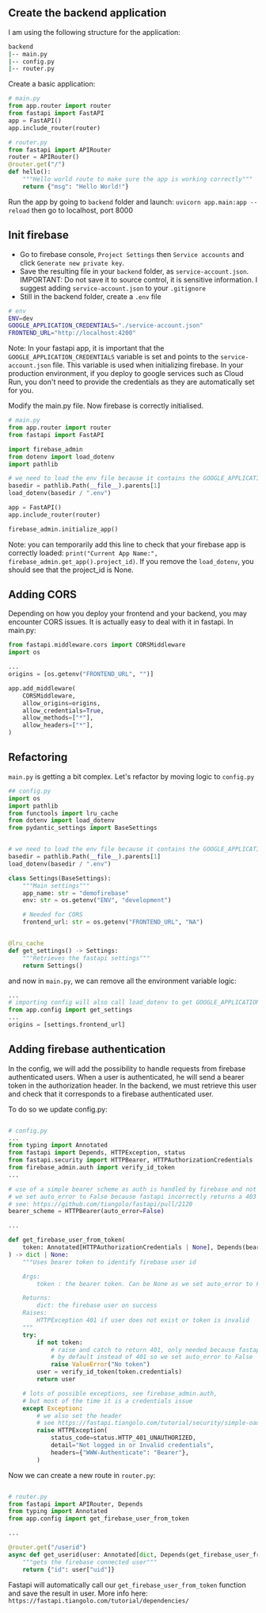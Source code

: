 ## Create the backend application

I am using the following structure for the application:

```bash
backend
|-- main.py
|-- config.py
|-- router.py
```

Create a basic application:

```python
# main.py
from app.router import router
from fastapi import FastAPI
app = FastAPI()
app.include_router(router)

# router.py
from fastapi import APIRouter
router = APIRouter()
@router.get("/")
def hello():
    """Hello world route to make sure the app is working correctly"""
    return {"msg": "Hello World!"}
```

Run the app by going to `backend` folder and launch: `uvicorn app.main:app --reload` then go to localhost, port 8000

## Init firebase

- Go to firebase console, `Project Settings` then `Service accounts` and click `Generate new private key`.
- Save the resulting file in your `backend` folder, as `service-account.json`. IMPORTANT: Do not save it to source control, it is sensitive information. I suggest adding `service-account.json` to your `.gitignore`
- Still in the backend folder, create a `.env` file

```bash
# env
ENV=dev
GOOGLE_APPLICATION_CREDENTIALS="./service-account.json"
FRONTEND_URL="http://localhost:4200"
```

Note: In your fastapi app, it is important that the `GOOGLE_APPLICATION_CREDENTIALS` variable is
set and points to the `service-account.json` file. This variable is used when initializing firebase.
In your production environment, if you deploy to google services such as Cloud Run, you don't need to
provide the credentials as they are automatically set for you.

Modify the main.py file. Now firebase is correctly initialised.

```python
# main.py
from app.router import router
from fastapi import FastAPI

import firebase_admin
from dotenv import load_dotenv
import pathlib

# we need to load the env file because it contains the GOOGLE_APPLICATION_CREDENTIALS
basedir = pathlib.Path(__file__).parents[1]
load_dotenv(basedir / ".env")

app = FastAPI()
app.include_router(router)

firebase_admin.initialize_app()
```

Note: you can temporarily add this line to check that your firebase app is correctly loaded:
`print("Current App Name:", firebase_admin.get_app().project_id)`.
If you remove the `load_dotenv`, you should see that the project_id is None.

## Adding CORS

Depending on how you deploy your frontend and your backend, you may encounter CORS issues.
It is actually easy to deal with it in fastapi.
In main.py:

```python
from fastapi.middleware.cors import CORSMiddleware
import os

...
origins = [os.getenv("FRONTEND_URL", "")]

app.add_middleware(
    CORSMiddleware,
    allow_origins=origins,
    allow_credentials=True,
    allow_methods=["*"],
    allow_headers=["*"],
)
```

## Refactoring

`main.py` is getting a bit complex. Let's refactor by moving logic to `config.py`

```python
## config.py
import os
import pathlib
from functools import lru_cache
from dotenv import load_dotenv
from pydantic_settings import BaseSettings


# we need to load the env file because it contains the GOOGLE_APPLICATION_CREDENTIALS
basedir = pathlib.Path(__file__).parents[1]
load_dotenv(basedir / ".env")

class Settings(BaseSettings):
    """Main settings"""
    app_name: str = "demofirebase"
    env: str = os.getenv("ENV", "development")

    # Needed for CORS
    frontend_url: str = os.getenv("FRONTEND_URL", "NA")


@lru_cache
def get_settings() -> Settings:
    """Retrieves the fastapi settings"""
    return Settings()
```

and now in `main.py`, we can remove all the environment variable logic:

```python
...
# importing config will also call load_dotenv to get GOOGLE_APPLICATION_CREDENTIALS
from app.config import get_settings
...
origins = [settings.frontend_url]
```

## Adding firebase authentication

In the config, we will add the possibility to handle requests from firebase authenticated
users. When a user is authenticated, he will send a bearer token in the authorization header.
In the backend, we must retrieve this user and check that it corresponds to a firebase authenticated user.

To do so we update config.py:

```python

# config.py
...
from typing import Annotated
from fastapi import Depends, HTTPException, status
from fastapi.security import HTTPBearer, HTTPAuthorizationCredentials
from firebase_admin.auth import verify_id_token
...

# use of a simple bearer scheme as auth is handled by firebase and not fastapi
# we set auto_error to False because fastapi incorrectly returns a 403 intead of a 401
# see: https://github.com/tiangolo/fastapi/pull/2120
bearer_scheme = HTTPBearer(auto_error=False)

...

def get_firebase_user_from_token(
    token: Annotated[HTTPAuthorizationCredentials | None], Depends(bearer_scheme)],
) -> dict | None:
    """Uses bearer token to identify firebase user id

    Args:
        token : the bearer token. Can be None as we set auto_error to False

    Returns:
        dict: the firebase user on success
    Raises:
        HTTPException 401 if user does not exist or token is invalid
    """
    try:
        if not token:
            # raise and catch to return 401, only needed because fastapi returns 403
            # by default instead of 401 so we set auto_error to False
            raise ValueError("No token")
        user = verify_id_token(token.credentials)
        return user

    # lots of possible exceptions, see firebase_admin.auth,
    # but most of the time it is a credentials issue
    except Exception:
        # we also set the header
        # see https://fastapi.tiangolo.com/tutorial/security/simple-oauth2/
        raise HTTPException(
            status_code=status.HTTP_401_UNAUTHORIZED,
            detail="Not logged in or Invalid credentials",
            headers={"WWW-Authenticate": "Bearer"},
        )
```

Now we can create a new route in `router.py`:

```python

# router.py
from fastapi import APIRouter, Depends
from typing import Annotated
from app.config import get_firebase_user_from_token

...

@router.get("/userid")
async def get_userid(user: Annotated[dict, Depends(get_firebase_user_from_token)]):
    """gets the firebase connected user"""
    return {"id": user["uid"]}
```

Fastapi will automatically call our `get_firebase_user_from_token` function and save the
result in user. More info here: `https://fastapi.tiangolo.com/tutorial/dependencies/`
